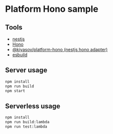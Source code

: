 # Platform Hono sample

## Tools

- [nestjs](https://nestjs.com/)
- [Hono](https://hono.dev/)
- [@kiyasov/platform-hono (nestjs hono adapter)](https://github.com/kiyasov/platform-hono)
- [esbuild](https://esbuild.github.io/)

## Server usage

```bash
npm install
npm run build
npm start
```

## Serverless usage

```bash
npm install
npm run build:lambda
npm run test:lambda
```
